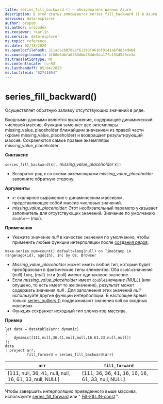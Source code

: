 ```yaml
---
title: series_fill_backward () — обозреватель данных Azure
description: В этой статье описывается series_fill_backward () в Azure обозреватель данных.
services: data-explorer
author: orspod
ms.author: orspodek
ms.reviewer: rkarlin
ms.service: data-explorer
ms.topic: reference
ms.date: 02/13/2020
ms.openlocfilehash: 211ac6cb078e2f61243f4616f9141a6f4834d464
ms.sourcegitcommit: 4f68d6dbfa6463dbb284de0aa17fc193d529ce3a
ms.translationtype: MT
ms.contentlocale: ru-RU
ms.lasthandoff: 05/04/2020
ms.locfileid: "82741804"
---
```

# <a name="series_fill_backward"></a>series_fill_backward()

Осуществляет обратную заливку отсутствующих значений в ряде.

Входными данными является выражение, содержащее динамический числовой массив. Функция заменяет все экземпляры missing_value_placeholder ближайшим значением из правой части (кроме missing_value_placeholder) и возвращает результирующий массив. Сохраняются самые правые экземпляры missing_value_placeholder.

**Синтаксис**

`series_fill_backward(`*x*`[, `*missing_value_placeholder* x`])`
* Возвратит ряд *x* со всеми экземплярами *missing_value_placeholder* заполните обратную сторону.

**Аргументы**

* *x*: скалярное выражение с динамическим массивом, представляющее собой массив числовых значений.
* *missing_value_placeholder*: Этот необязательный параметр указывает заполнитель для отсутствующих значений. Значение по умолчанию `double`— (*null*).

**Примечания**

* Укажите значение *null* в качестве значения по умолчанию, чтобы применить любые функции интерполяции после [создания рядов](make-seriesoperator.md): 

```kusto
make-series num=count() default=long(null) on TimeStamp in range(ago(1d), ago(1h), 1h) by Os, Browser
```

* *Missing_value_placeholder* может иметь любой тип, который будет преобразован в фактические типы элементов. Оба `double`значения (*null*) `long`, (*null*) `int`и (*null*) имеют одинаковое значение.
* Если *missing_value_placeholder* имеет `double`*значение (NULL*) (или опущено, то есть имеет то же значение), результат может содержать значения *null* . Для заполнения этих значений *null* используйте другие функции интерполяции. В настоящее время только [series_outliers ()](series-outliersfunction.md) поддерживают значения *null* во входных массивах.
* Функция сохраняет исходный тип элементов массива.

**Пример**

```kusto
let data = datatable(arr: dynamic)
[
    dynamic([111,null,36,41,null,null,16,61,33,null,null])   
];
data 
| project arr, 
          fill_forward = series_fill_backward(arr)

```

|`arr`|`fill_forward`|
|---|---|
|[111, null, 36, 41, null, null, 16, 61, 33, null, NULL]|[111, 36, 36, 41, 16, 16, 16, 61, 33, null, NULL]|

  
Чтобы завершить интерполяцию приведенного выше массива, используйте [series_fill_forward](series-fill-forwardfunction.md) или " [Fill-FILLIN-const](series-fill-constfunction.md) ".
